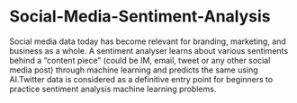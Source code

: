 # Social-Media-Sentiment-Analysis
Social media data today has become relevant for branding, marketing, and business as a whole. A sentiment analyser learns about various sentiments behind a “content piece”  (could be IM, email, tweet or any other social media post) through machine learning and predicts the same using AI.Twitter data is considered as a definitive entry point for beginners to practice sentiment analysis  machine learning problems. 
